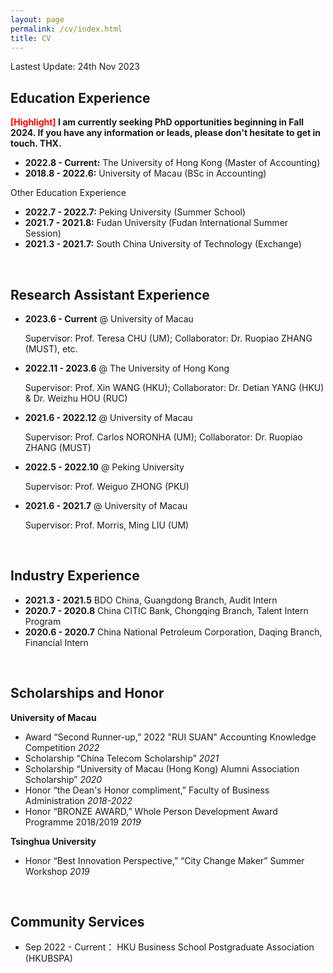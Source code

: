 ```yaml
---
layout: page
permalink: /cv/index.html
title: CV
---
```


Lastest Update: 24th Nov 2023 &nbsp;

## Education Experience

**<font color='red'>[Highlight]</font> I am currently seeking PhD opportunities beginning in Fall 2024. If you have any information or leads, please don't hesitate to get in touch. THX.**

- **2022.8 - Current:** The University of Hong Kong (Master of Accounting)
- **2018.8 - 2022.6:** University of Macau (BSc in Accounting)

Other Education Experience
- **2022.7 - 2022.7:** Peking University (Summer School)
- **2021.7 - 2021.8:** Fudan University (Fudan International Summer Session)
- **2021.3 - 2021.7:** South China University of Technology (Exchange)
<br>

## Research Assistant Experience

- **2023.6 - Current** @ University of Macau
  
  Supervisor: Prof. Teresa CHU (UM); Collaborator: Dr. Ruopiao ZHANG (MUST), etc.
  
- **2022.11 - 2023.6** @ The University of Hong Kong
  
  Supervisor: Prof. Xin WANG (HKU); Collaborator: Dr. Detian YANG (HKU) & Dr. Weizhu HOU (RUC)

- **2021.6 - 2022.12** @ University of Macau
  
  Supervisor: Prof. Carlos NORONHA (UM); Collaborator: Dr. Ruopiao ZHANG (MUST)
  
- **2022.5 - 2022.10** @ Peking University
  
  Supervisor: Prof. Weiguo ZHONG (PKU)

- **2021.6 - 2021.7** @ University of Macau
  
  Supervisor: Prof. Morris, Ming LIU (UM)
<br>

## Industry Experience

- **2021.3 - 2021.5**  BDO China, Guangdong Branch, Audit Intern
- **2020.7 - 2020.8**  China CITIC Bank, Chongqing Branch, Talent Intern Program
- **2020.6 - 2020.7**  China National Petroleum Corporation, Daqing Branch, Financial Intern
<br>

## Scholarships and Honor

**University of Macau**
-   Award “Second Runner-up,” 2022 "RUI SUAN" Accounting Knowledge Competition  *2022* 
-   Scholarship “China Telecom Scholarship”  *2021* 
-   Scholarship “University of Macau (Hong Kong) Alumni Association Scholarship”  *2020* 
-   Honor “the Dean's Honor compliment,” Faculty of Business Administration  *2018-2022* 
-   Honor “BRONZE AWARD,” Whole Person Development Award Programme 2018/2019  *2019* 

**Tsinghua University**
-   Honor “Best Innovation Perspective,” “City Change Maker” Summer Workshop  *2019* 

<br>

## Community Services
- Sep 2022 - Current： HKU Business School Postgraduate Association (HKUBSPA)
<br>
